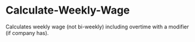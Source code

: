 # Calculate-Weekly-Wage
Calculates weekly wage (not bi-weekly) including overtime with a modifier (if company has).
